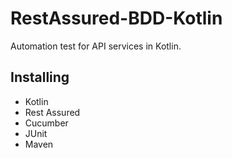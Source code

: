 # RestAssured-BDD-Kotlin
Automation test for API services in Kotlin.

##  Installing
* Kotlin
* Rest Assured
* Cucumber
* JUnit
* Maven